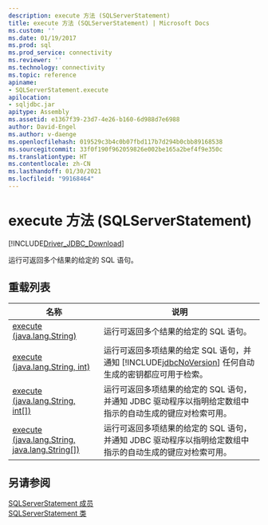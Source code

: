 ```yaml
---
description: execute 方法 (SQLServerStatement)
title: execute 方法 (SQLServerStatement) | Microsoft Docs
ms.custom: ''
ms.date: 01/19/2017
ms.prod: sql
ms.prod_service: connectivity
ms.reviewer: ''
ms.technology: connectivity
ms.topic: reference
apiname:
- SQLServerStatement.execute
apilocation:
- sqljdbc.jar
apitype: Assembly
ms.assetid: e1367f39-23d7-4e26-b160-6d988d7e6988
author: David-Engel
ms.author: v-daenge
ms.openlocfilehash: 019529c3b4c0b07fbd117b7d294b0cbb89168538
ms.sourcegitcommit: 33f0f190f962059826e002be165a2bef4f9e350c
ms.translationtype: HT
ms.contentlocale: zh-CN
ms.lasthandoff: 01/30/2021
ms.locfileid: "99168464"
---
```

# <a name="execute-method-sqlserverstatement"></a>execute 方法 (SQLServerStatement)
[!INCLUDE[Driver_JDBC_Download](../../../includes/driver_jdbc_download.md)]

  运行可返回多个结果的给定的 SQL 语句。  
  
## <a name="overload-list"></a>重载列表  
  
|名称|说明|  
|----------|-----------------|  
|[execute (java.lang.String)](../../../connect/jdbc/reference/execute-method-java-lang-string-sqlserverstatement.md)|运行可返回多个结果的给定的 SQL 语句。|  
|[execute (java.lang.String, int)](../../../connect/jdbc/reference/execute-method-java-lang-string-int.md)|运行可返回多项结果的给定 SQL 语句，并通知 [!INCLUDE[jdbcNoVersion](../../../includes/jdbcnoversion_md.md)] 任何自动生成的密钥都应可用于检索。|  
|[execute (java.lang.String, int&#91;&#93;)](../../../connect/jdbc/reference/execute-method-java-lang-string.md)|运行可返回多项结果的给定的 SQL 语句，并通知 JDBC 驱动程序以指明给定数组中指示的自动生成的键应对检索可用。|  
|[execute (java.lang.String, java.lang.String&#91;&#93;)](../../../connect/jdbc/reference/execute-method-java-lang-string-java-lang-string.md)|运行可返回多项结果的给定的 SQL 语句，并通知 JDBC 驱动程序以指明给定数组中指示的自动生成的键应对检索可用。|  
  
## <a name="see-also"></a>另请参阅  
 [SQLServerStatement 成员](../../../connect/jdbc/reference/sqlserverstatement-members.md)   
 [SQLServerStatement 类](../../../connect/jdbc/reference/sqlserverstatement-class.md)  
  
  
